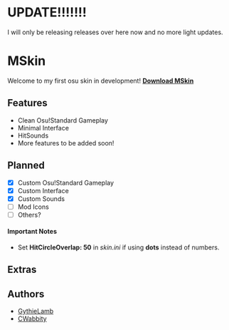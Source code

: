 # UPDATE!!!!!!!
I will only be releasing releases over here now and no more light updates.

# MSkin
Welcome to my first osu skin in development! **[Download MSkin](https://github.com/CWabbity/MSkin/releases)**

## Features
* Clean Osu!Standard Gameplay
* Minimal Interface
* HitSounds
* More features to be added soon!

## Planned
- [X] Custom Osu!Standard Gameplay
- [X] Custom Interface
- [X] Custom Sounds
- [ ] Mod Icons
- [ ] Others?

#### Important Notes
* Set **HitCircleOverlap: 50** in *skin.ini* if using **dots** instead of numbers.

## Extras

## Authors
* [GythieLamb](https://github.com/GythieLamb)
* [CWabbity](https://github.com/CWabbity)
